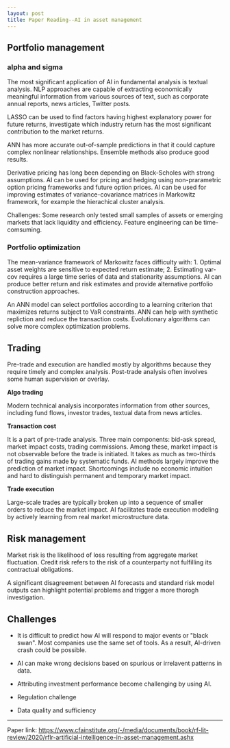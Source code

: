 ```yaml
---
layout: post
title: Paper Reading--AI in asset management
---
```


## Portfolio management

### alpha and sigma
The most significant application of AI in fundamental analysis is textual analysis. NLP approaches are capable of extracting economically meaningful information from various sources of text, such as corporate annual reports, news articles, Twitter posts.

LASSO can be used to find factors having highest explanatory power for future returns, investigate which industry return has the most significant contribution to the market returns.

ANN has more accurate out-of-sample predictions in that it could capture complex nonlinear relationships. Ensemble methods also produce good results.

Derivative pricing has long been depending on Black-Scholes with strong assumptions. AI can be used for pricing and hedging using non-prarametric option pricing frameworks and future option prices. AI can be used for improving estimates of variance-covariance matrices in Markowitz framework, for example the hierachical cluster analysis.

Challenges: Some research only tested small samples of assets or emerging markets that lack liquidity and efficiency. Feature engineering can be time-comsuming.

### Portfolio optimization

The mean-variance framework of Markowitz faces difficulty with: 1. Optimal asset weights are sensitive to expected return estimate; 2. Estimating var-cov requires a large time series of data and stationarity assumptions. AI can produce better return and risk estimates and provide alternative portfolio construction approaches.

An ANN model can select portfolios according to a learning criterion that maximizes returns subject to VaR constraints. ANN can help with synthetic repliction and reduce the transaction costs. Evolutionary algorithms can solve more complex optimization problems.


## Trading

Pre-trade and execution are handled mostly by algorithms because they require timely and complex analysis. Post-trade analysis often involves some human supervision or overlay.

**Algo trading**

 Modern technical analysis incorporates information from other sources, including fund flows, investor trades, textual data from news articles.

**Transaction cost**

It is a part of pre-trade analysis. Three main components: bid-ask spread, market impact costs, trading commissions. Among these, market impact is not observable before the trade is initiated. It takes as much as two-thirds of trading gains made by systematic funds. AI methods largely improve the prediction of market impact. Shortcomings include no economic intuition and hard to distinguish permanent and temporary market impact.

**Trade execution**

Large-scale trades are typically broken up into a sequence of smaller orders to reduce the market impact. AI facilitates trade execution modeling by actively learning from real market microstructure data.

## Risk management

Market risk is the likelihood of loss resulting from aggregate market fluctuation. Credit risk refers to the risk of a counterparty not fulfilling its contractual obligations.

A significant disagreement between AI forecasts and standard risk model outputs can highlight potential problems and trigger a more thorogh investigation.

## Challenges

- It is difficult to predict how AI will respond to major events or "black swan". Most companies use the same set of tools. As a result, AI-driven crash could be possible.

- AI can make wrong decisions based on spurious or irrelavent patterns in data. 

- Attributing investment performance become challenging by using AI.

- Regulation challenge

- Data quality and sufficiency


---

Paper link: https://www.cfainstitute.org/-/media/documents/book/rf-lit-review/2020/rflr-artificial-intelligence-in-asset-management.ashx
